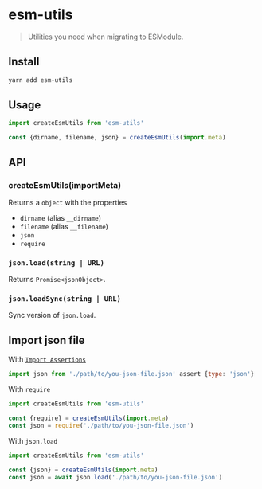 # esm-utils

> Utilities you need when migrating to ESModule.

## Install

```bash
yarn add esm-utils
```

## Usage

```js
import createEsmUtils from 'esm-utils'

const {dirname, filename, json} = createEsmUtils(import.meta)
```

## API

### createEsmUtils(importMeta)

Returns a `object` with the properties

- `dirname` (alias `__dirname`)
- `filename` (alias `__filename`)
- `json`
- `require`

### `json.load(string | URL)`

Returns `Promise<jsonObject>`.

### `json.loadSync(string | URL)`

Sync version of `json.load`.

## Import json file

With [`Import Assertions`](https://github.com/tc39/proposal-import-assertions)

```js
import json from './path/to/you-json-file.json' assert {type: 'json'}
```

With `require`

```js
import createEsmUtils from 'esm-utils'

const {require} = createEsmUtils(import.meta)
const json = require('./path/to/you-json-file.json')
```

With `json.load`

```js
import createEsmUtils from 'esm-utils'

const {json} = createEsmUtils(import.meta)
const json = await json.load('./path/to/you-json-file.json')
```
